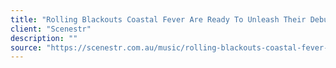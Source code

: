 ```yaml
---
title: "Rolling Blackouts Coastal Fever Are Ready To Unleash Their Debut Album"
client: "Scenestr"
description: ""
source: "https://scenestr.com.au/music/rolling-blackouts-coastal-fever-are-ready-to-unleash-their-debut-album"
---
```

